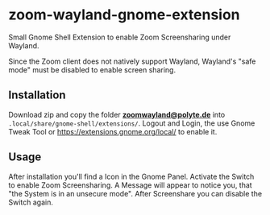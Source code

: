 # zoom-wayland-gnome-extension
Small Gnome Shell Extension to enable Zoom Screensharing under Wayland.

Since the Zoom client does not natively support Wayland, Wayland's "safe mode" must be disabled to enable screen sharing.

## Installation
Download zip and copy the folder **zoomwayland@polyte.de** into `.local/share/gnome-shell/extensions/`. Logout and Login, the use Gnome Tweak Tool or https://extensions.gnome.org/local/ to enable it.

## Usage
After installation you'll find a Icon in the Gnome Panel. Activate the Switch to enable Zoom Screensharing. A Message will appear to notice you, that "the System is in an unsecure mode". After Screenshare you can disable the Switch again.
